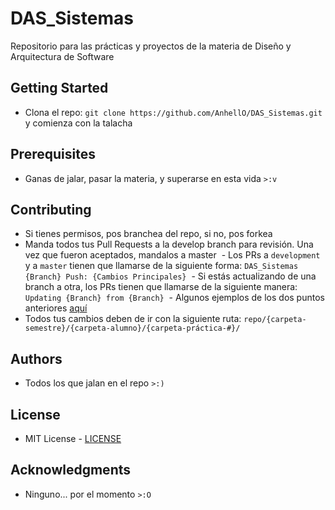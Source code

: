 # DAS_Sistemas

Repositorio para las prácticas y proyectos de la materia de Diseño y Arquitectura de Software

## Getting Started

- Clona el repo: `git clone https://github.com/AnhellO/DAS_Sistemas.git` y comienza con la talacha

## Prerequisites

- Ganas de jalar, pasar la materia, y superarse en esta vida `>:v`

## Contributing

- Si tienes permisos, pos branchea del repo, si no, pos forkea
- Manda todos tus Pull Requests a la develop branch para revisión. Una vez que fueron aceptados, mandalos a master
  - Los PRs a `development` y a `master` tienen que llamarse de la siguiente forma: `DAS_Sistemas {Branch} Push: {Cambios Principales}`
  - Si estás actualizando de una branch a otra, los PRs tienen que llamarse de la siguiente manera: `Updating {Branch} from {Branch}`
  - Algunos ejemplos de los dos puntos anteriores [aquí](https://github.com/AnhellO/DAS_Sistemas/pulls?q=is%3Apr+is%3Aclosed)
- Todos tus cambios deben de ir con la siguiente ruta: `repo/{carpeta-semestre}/{carpeta-alumno}/{carpeta-práctica-#}/`

## Authors

- Todos los que jalan en el repo `>:)`

## License

- MIT License - [LICENSE](LICENSE)

## Acknowledgments

- Ninguno... por el momento `>:O`
